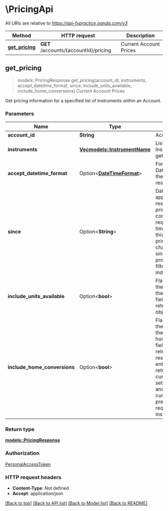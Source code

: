 # \PricingApi

All URIs are relative to *https://api-fxpractice.oanda.com/v3*

Method | HTTP request | Description
------------- | ------------- | -------------
[**get_pricing**](PricingApi.md#get_pricing) | **GET** /accounts/{accountId}/pricing | Current Account Prices



## get_pricing

> models::PricingResponse get_pricing(account_id, instruments, accept_datetime_format, since, include_units_available, include_home_conversions)
Current Account Prices

Get pricing information for a specified list of Instruments within an Account.

### Parameters


Name | Type | Description  | Required | Notes
------------- | ------------- | ------------- | ------------- | -------------
**account_id** | **String** | Account identifier | [required] |
**instruments** | [**Vec<models::InstrumentName>**](models::InstrumentName.md) | List of Instruments to get pricing for. | [required] |
**accept_datetime_format** | Option<[**DateTimeFormat**](.md)> | Format of DateTime fields in the request and response. |  |
**since** | Option<**String**> | Date/Time filter to apply to the response. Only prices and home conversions (if requested) with a time later than this filter (i.e. the price has changed after the since time) will be provided, and are filtered independently. |  |
**include_units_available** | Option<**bool**> | Flag that enables the inclusion of the unitsAvailable field in the returned Price objects. |  |
**include_home_conversions** | Option<**bool**> | Flag that enables the inclusion of the homeConversions field in the returned response. An entry will be returned for each currency in the set of all base and quote currencies present in the requested instruments list. |  |

### Return type

[**models::PricingResponse**](PricingResponse.md)

### Authorization

[PersonalAccessToken](../README.md#PersonalAccessToken)

### HTTP request headers

- **Content-Type**: Not defined
- **Accept**: application/json

[[Back to top]](#) [[Back to API list]](../README.md#documentation-for-api-endpoints) [[Back to Model list]](../README.md#documentation-for-models) [[Back to README]](../README.md)

